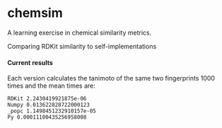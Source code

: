 # chemsim

A learning exercise in chemical similarity metrics.

Comparing RDKit similarity to self-implementations

#### Current results

Each version calculates the tanimoto of the same two fingerprints 1000 times and the mean times are:

```
RDKit 2.2430419921875e-06
Numpy 0.013622828722000123
_popc 1.1498451232910157e-05
Py 0.00011100435256958008
```
